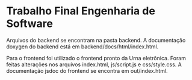 # Trabalho Final Engenharia de Software

Arquivos do backend se encontram na pasta backend. A documentação doxygen do backend está em backend/docs/html/index.html.

Para o frontend foi utilizado o frontend pronto da Urna eletrônica. Foram feitas alterações nos arquivos index.html, js/script.js e css/style.css. A documentação jsdoc do frontend se encontra em out/index.html.